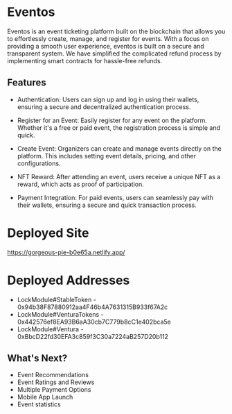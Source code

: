 # Eventos
Eventos is an event ticketing platform built on the blockchain that allows you to effortlessly create, manage, and register for events. With a focus on providing a smooth user experience, eventos is built on a secure and transparent system. We have simplified the complicated refund process by implementing smart contracts for hassle-free refunds.


## Features  

- Authentication: Users can sign up and log in using their wallets, ensuring a secure and decentralized authentication process.

- Register for an Event: Easily register for any event on the platform. Whether it's a free or paid event, the registration process is simple and quick.

- Create Event: Organizers can create and manage events directly on the platform. This includes setting event details, pricing, and other configurations.

- NFT Reward: After attending an event, users receive a unique NFT as a reward, which acts as proof of participation.

- Payment Integration: For paid events, users can seamlessly pay with their wallets, ensuring a secure and quick transaction process.

# Deployed Site
https://gorgeous-pie-b0e65a.netlify.app/

# Deployed Addresses

- LockModule#StableToken - 0x94b38F87880912aa4F46b4A7631315B933f67A2c
- LockModule#VenturaTokens - 0x442576ef8EA93B6aA30cb7C779b8cC1e402bca5e
- LockModule#Ventura - 0xBbcD22fd30EFA3c859f3C30a7224aB257D20b112


## What's Next?
- Event Recommendations
- Event Ratings and Reviews
- Multiple Payment Options
- Mobile App Launch
- Event statistics
